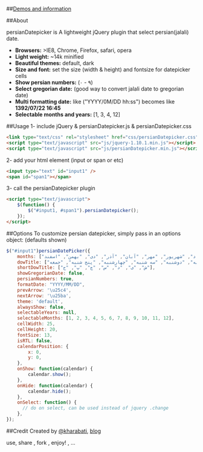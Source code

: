 ##[Demos and information](http://mbehzadi.com/persianDatepicker "mbehzadi.com")

##About

persianDatepicker is A lightweight jQuery plugin that select persian(jalali) date. 
  
- **Browsers:** >IE8, Chrome, Firefox, safari, opera  
- **Light weight:** ~14k minified
- **Beautiful themes:** default, dark
- **Size and font:** set the size (width & height) and fontsize for datepicker cells
- **Show persian numbers:** (۰ - ۹)
- **Select gregorian date:** (good way to convert jalali date to gregorian date)
- **Multi formatting date:** like ("YYYY/0M/DD hh:ss") becomes like **1392/07/22 16:45**
- **Selectable months and years:**  [1, 3, 4, 12]


##Usage
1- include jQuery & persianDatepicker.js & persianDatepicker.css
```html
<link type="text/css" rel="stylesheet" href="css/persianDatepicker.css" />
<script type="text/javascript" src="js/jquery-1.10.1.min.js"></script>
<script type="text/javascript" src="js/persianDatepicker.min.js"></script>
```
2- add your html element (input or span or etc)
```html
<input type="text" id="input1" />
<span id="span1"></span>
```
3- call the persianDatepicker plugin
```html
<script type="text/javascript">
    $(function() {
        $("#input1, #span1").persianDatepicker();       
    });
</script>
```


##Options
To customize persian datepicker, simply pass in an options object: (defaults shown)
```javascript
$("#input1")persianDatePicker({
    months: ["فروردین", "اردیبهشت", "خرداد", "تیر", "مرداد", "شهریور", "مهر", "آبان", "آذر", "دی", "بهمن", "اسفند"],
    dowTitle: ["شنبه", "یکشنبه", "دوشنبه", "سه شنبه", "چهارشنبه", "پنج شنبه", "جمعه"],
    shortDowTitle: ["ش", "ی", "د", "س", "چ", "پ", "ج"],
    showGregorianDate: false,
    persianNumbers: true,
    formatDate: "YYYY/MM/DD",
    prevArrow: '\u25c4',
    nextArrow: '\u25ba',
    theme: 'default',
    alwaysShow: false,
    selectableYears: null,
    selectableMonths: [1, 2, 3, 4, 5, 6, 7, 8, 9, 10, 11, 12],
    cellWidth: 25, 
    cellHeight: 20, 
    fontSize: 13,             
    isRTL: false,
    calendarPosition: {
        x: 0,
        y: 0,
    },
    onShow: function(calendar) {
        calendar.show();
    },
    onHide: function(calendar) {
        calendar.hide();
    },
    onSelect: function() {
      // do on select, can be used instead of jquery .change
    },
});
```

##Credit
Created by [@kharabati](http://twitter.com/kharabati "@kharabati"), [blog](http://mbehzadi.com/ "mbehzadi.com")

use, share , fork , enjoy! , ...
